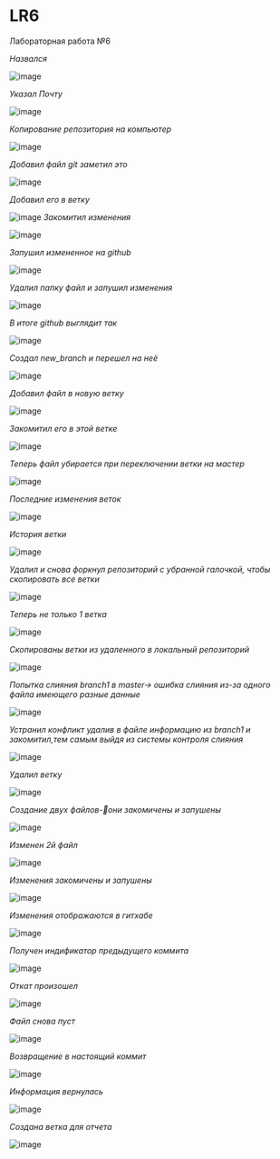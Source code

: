 # LR6
Лабораторная работа №6

*Назвался*

![image](https://github.com/AvardSir/LR6/blob/master/scr/1.png)

*Указал Почту*

 ![image](https://github.com/AvardSir/LR6/blob/master/scr/2.png)

*Копирование репозитория на компьютер*

 ![image](https://github.com/AvardSir/LR6/blob/master/scr/3.png)

*Добавил файл git заметил это*

 ![image](https://github.com/AvardSir/LR6/blob/master/scr/4.png)


*Добавил его в ветку*

 ![image](https://github.com/AvardSir/LR6/blob/master/scr/5.png)
*Закомитил изменения*

 ![image](https://github.com/AvardSir/LR6/blob/master/scr/6.png)

*Запушил измененное на github*

 ![image](https://github.com/AvardSir/LR6/blob/master/scr/7.png)

*Удалил папку файл и запушил изменения*

 ![image](https://github.com/AvardSir/LR6/blob/master/scr/8.png)

*В итоге github выглядит так*

 ![image](https://github.com/AvardSir/LR6/blob/master/scr/9.png)

*Создал new_branch и перешел на неё*

 ![image](https://github.com/AvardSir/LR6/blob/master/scr/10.png)

*Добавил файл в новую ветку*

 ![image](https://github.com/AvardSir/LR6/blob/master/scr/11.png)

*Закомитил его в этой ветке*

 ![image](https://github.com/AvardSir/LR6/blob/master/scr/12.png)

*Теперь файл убирается при переключении ветки на мастер*

 ![image](https://github.com/AvardSir/LR6/blob/master/scr/13.png)

*Последние изменения веток*

 ![image](https://github.com/AvardSir/LR6/blob/master/scr/14.png)

*История ветки*

 ![image](https://github.com/AvardSir/LR6/blob/master/scr/15.png)

*Удалил и снова форкнул репозиторий с убранной галочкой, чтобы скопировать все ветки*

 ![image](https://github.com/AvardSir/LR6/blob/master/scr/16.png)

*Теперь не только 1 ветка*

 ![image](https://github.com/AvardSir/LR6/blob/master/scr/17.png)

*Скопированы ветки из удаленного в локальный репозиторий*

 ![image](https://github.com/AvardSir/LR6/blob/master/scr/18.png)

*Попытка слияния branch1 в master-> ошибка слияния из-за одного файла имеющего разные данные*

 ![image](https://github.com/AvardSir/LR6/blob/master/scr/19.png)

*Устранил конфликт удалив в файле информацию из branch1 и закомитил,тем самым выйдя из системы контроля слияния*

 ![image](https://github.com/AvardSir/LR6/blob/master/scr/20.png)

*Удалил ветку*

 ![image](https://github.com/AvardSir/LR6/blob/master/scr/21.png)

*Создание двух файлов-они закомичены и запушены*

 ![image](https://github.com/AvardSir/LR6/blob/master/scr/22.png)

*Изменен 2й файл*

 ![image](https://github.com/AvardSir/LR6/blob/master/scr/23.png)

*Изменения закомичены и запушены*

 ![image](https://github.com/AvardSir/LR6/blob/master/scr/24.png)

*Изменения отображаются в гитхабе*

![image](https://github.com/AvardSir/LR6/blob/master/scr/25.png)

*Получен индификатор предыдущего коммита*

 ![image](https://github.com/AvardSir/LR6/blob/master/scr/26.png)

*Откат произошел*

 ![image](https://github.com/AvardSir/LR6/blob/master/scr/27.png)

*Файл снова пуст*

 ![image](https://github.com/AvardSir/LR6/blob/master/scr/28.png)

*Возвращение в настоящий коммит*

 ![image](https://github.com/AvardSir/LR6/blob/master/scr/29.png)

*Информация вернулась*

 ![image](https://github.com/AvardSir/LR6/blob/master/scr/30.png)

*Создана ветка для отчета*

![image](https://github.com/AvardSir/LR6/blob/master/scr/31.png)
